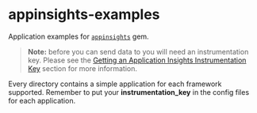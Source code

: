 # appinsights-examples
Application examples for [`appinsights`](https://github.com/citrusbyte/appinsights) gem.

> **Note:** before you can send data to you will need an instrumentation key.
> Please see the [Getting an Application Insights Instrumentation Key][get_key] section for more information.

Every directory contains a simple application for each framework supported.
Remember to put your **instrumentation_key** in the config files for each application.


[get_key]: https://github.com/Microsoft/AppInsights-Home/wiki#getting-an-application-insights-instrumentation-key
